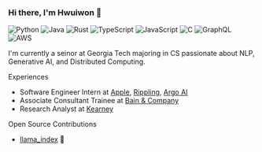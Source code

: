 ### Hi there, I'm Hwuiwon 👋

![Python](https://img.shields.io/badge/Python-black?logo=python&logoColor=FFF&style=flat-square)
![Java](https://img.shields.io/badge/Java-black?logo=openjdk&logoColor=FFF&style=flat-square)
![Rust](https://shields.io/badge/Rust-black?logo=Rust&logoColor=FFF&style=flat-square)
![TypeScript](https://shields.io/badge/TypeScript-black?logo=TypeScript&logoColor=FFF&style=flat-square)
![JavaScript](https://shields.io/badge/JavaScript-black?logo=JavaScript&logoColor=FFF&style=flat-square)
![C](https://shields.io/badge/C-black?logo=c&logoColor=fff&style=flat-square)
![GraphQL](https://img.shields.io/badge/GraphQL-black?logo=graphql&logoColor=FFF&style=flat-square)
![AWS](https://img.shields.io/badge/AWS-black.svg?style=flat-square&logo=amazon-aws&logoColor=FFF)

I'm currently a seinor at Georgia Tech majoring in CS passionate about NLP, Generative AI, and Distributed Computing.


Experiences
- Software Engineer Intern at [Apple](https://www.apple.com/), [Rippling](https://www.rippling.com/), [Argo AI](https://www.argo.ai)
- Associate Consultant Trainee at [Bain & Company](https://www.bain.com)
- Research Analyst at [Kearney](https://www.kearney.com)

Open Source Contributions
- [llama_index](https://github.com/jerryjliu/llama_index) 🦙
